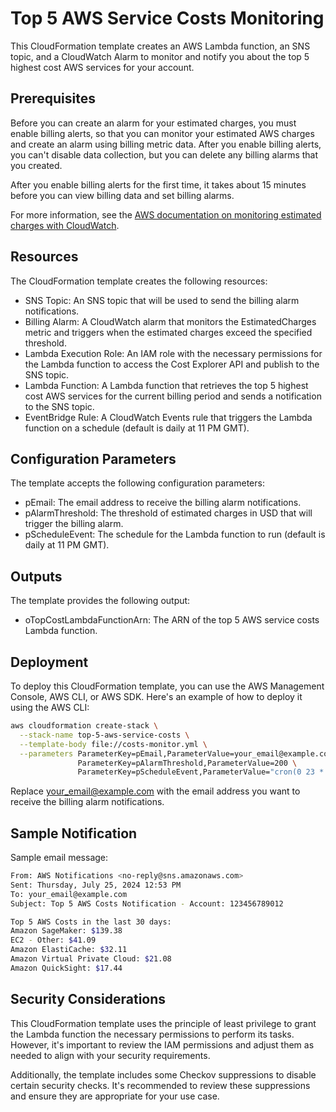 # Top 5 AWS Service Costs Monitoring

This CloudFormation template creates an AWS Lambda function, an SNS topic, and a CloudWatch Alarm to monitor and notify you about the top 5 highest cost AWS services for your account.

## Prerequisites

Before you can create an alarm for your estimated charges, you must enable billing alerts, so that you can monitor your estimated AWS charges and create an alarm using billing metric data. After you enable billing alerts, you can't disable data collection, but you can delete any billing alarms that you created.

After you enable billing alerts for the first time, it takes about 15 minutes before you can view billing data and set billing alarms.

For more information, see the [AWS documentation on monitoring estimated charges with CloudWatch](https://docs.aws.amazon.com/AmazonCloudWatch/latest/monitoring/monitor_estimated_charges_with_cloudwatch.html).

## Resources

The CloudFormation template creates the following resources:

* SNS Topic: An SNS topic that will be used to send the billing alarm notifications.
* Billing Alarm: A CloudWatch alarm that monitors the EstimatedCharges metric and triggers when the estimated charges exceed the specified threshold.
* Lambda Execution Role: An IAM role with the necessary permissions for the Lambda function to access the Cost Explorer API and publish to the SNS topic.
* Lambda Function: A Lambda function that retrieves the top 5 highest cost AWS services for the current billing period and sends a notification to the SNS topic.
* EventBridge Rule: A CloudWatch Events rule that triggers the Lambda function on a schedule (default is daily at 11 PM GMT).

## Configuration Parameters

The template accepts the following configuration parameters:

* pEmail: The email address to receive the billing alarm notifications.
* pAlarmThreshold: The threshold of estimated charges in USD that will trigger the billing alarm.
* pScheduleEvent: The schedule for the Lambda function to run (default is daily at 11 PM GMT).

## Outputs

The template provides the following output:

* oTopCostLambdaFunctionArn: The ARN of the top 5 AWS service costs Lambda function.

## Deployment

To deploy this CloudFormation template, you can use the AWS Management Console, AWS CLI, or AWS SDK. Here's an example of how to deploy it using the AWS CLI:

```bash
aws cloudformation create-stack \
  --stack-name top-5-aws-service-costs \
  --template-body file://costs-monitor.yml \
  --parameters ParameterKey=pEmail,ParameterValue=your_email@example.com \
               ParameterKey=pAlarmThreshold,ParameterValue=200 \
               ParameterKey=pScheduleEvent,ParameterValue="cron(0 23 * * ? *)"
```

Replace your_email@example.com with the email address you want to receive the billing alarm notifications.

## Sample Notification

Sample email message:

```bash
From: AWS Notifications <no-reply@sns.amazonaws.com> 
Sent: Thursday, July 25, 2024 12:53 PM
To: your_email@example.com
Subject: Top 5 AWS Costs Notification - Account: 123456789012

Top 5 AWS Costs in the last 30 days:
Amazon SageMaker: $139.38
EC2 - Other: $41.09
Amazon ElastiCache: $32.11
Amazon Virtual Private Cloud: $21.08
Amazon QuickSight: $17.44
```


## Security Considerations

This CloudFormation template uses the principle of least privilege to grant the Lambda function the necessary permissions to perform its tasks. However, it's important to review the IAM permissions and adjust them as needed to align with your security requirements.

Additionally, the template includes some Checkov suppressions to disable certain security checks. It's recommended to review these suppressions and ensure they are appropriate for your use case.